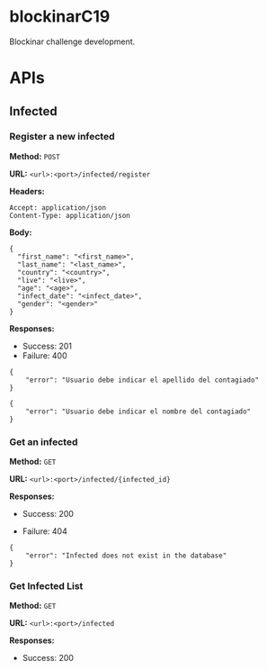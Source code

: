 # blockinarC19

Blockinar challenge development. 

# APIs

## Infected

### Register a new infected

**Method:** `POST`

**URL:** `<url>:<port>/infected/register`

**Headers:**
```
Accept: application/json
Content-Type: application/json
```

**Body:** 
```
{
  "first_name": "<first_name>",
  "last_name": "<last_name>",
  "country": "<country>",
  "live": "<live>",
  "age": "<age>",
  "infect_date": "<infect_date>",
  "gender": "<gender>"
}
```

**Responses:**
- Success: 201
- Failure: 400
```
{
    "error": "Usuario debe indicar el apellido del contagiado"
}
```
```
{
    "error": "Usuario debe indicar el nombre del contagiado"
}
```


### Get an infected

**Method:** `GET`

**URL:** `<url>:<port>/infected/{infected_id}`

**Responses:**
- Success: 200

- Failure: 404
```
{
    "error": "Infected does not exist in the database"
}
```

### Get Infected List
**Method:** `GET`

**URL:** `<url>:<port>/infected`

**Responses:**
- Success: 200

